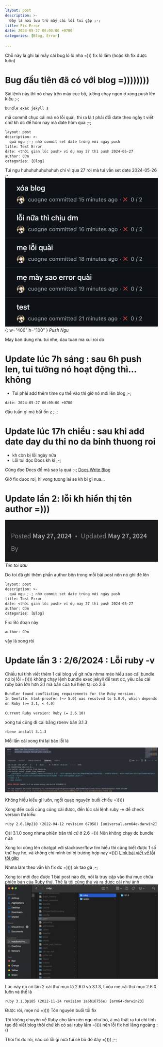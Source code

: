 ```yaml
---
layout: post
description: >-
  Đây là nơi lưu trữ mấy cái lỗi tui gặp ;-;
title: Fix Error
date: 2024-05-27 06:00:00 +0700
categories: [Blog, Error]

---
```

Chỗ này là ghi lại mấy cái bug lỏ lỏ nha =))) fix lỏ lắm (hoặc kh fix được luôn)

# Bug đầu tiên đã có với blog =))))))))

Sài lệnh này thì nó chạy trên máy cục bộ, tưởng chạy ngon ơ xong push lên kiểu ;-;

```console
bundle exec jekyll s
```

mă commit chục cái mà nó lỗi quài, thì ra là t phải đổi date theo ngày t viết chứ kh dc để hôm nay mà date hôm qua ;-;

```console
layout: post
description: >-
  quá ngu ;-; nhớ commit set date trùng với ngày push
title: Test Error
date: <thời gian lúc push> ví dụ nay 27 thì push 2024-05-27
author: Cừn
categories: [Blog]
```

Tui ngu huhuhuhuhuhuhuh chỉ vì qua 27 ròi mà tui vẫn set date 2024-05-26 ;-;
![Push Ngu](/img/fixerror/pushngu.png){: w="400" h="100" }
_Push Ngu_

May ban dung nhu tui nhe, dau tuan ma xui roi do

# Update lúc 7h sáng : sau 6h push len, tui tưởng nó hoạt động thì... không
- Tui phải add thêm time cụ thể vào thì giờ nó mới lên blog ;-;
```console
date: 2024-05-27 06:00:00 +0700
```
đầu tuần gì mà bất ổn z ;-;

# Update lúc 17h chiều : sau khi add date day du thi no da binh thuong roi
- kh còn bị lỗi ngày nữa
- Lỗi tui đọc Docs kh kĩ ;-;

Cũng đọc Docs đồ mà sao lạ quá ;-; [Docs Write Blog](https://chirpy.cotes.page/posts/write-a-new-post/)

Giờ fix duoc roi, hi vong tuong lai se kh bi gi nua...

# Update lần 2: lỗi kh hiển thị tên author =)))

![Tên tao đâu](/img/fixerror/tentaodau.png)
_Tên toi dau_

Do toi đã ghi thêm phần author bên trong mỗi bài post nên nó ghi đè lên

```console
layout: post
description: >-
  quá ngu ;-; nhớ commit set date trùng với ngày push
title: Test Error
date: <thời gian lúc push> ví dụ nay 27 thì push 2024-05-27
author: Cừn
categories: [Blog]
```
Fix: Bỏ đoạn này

```console
author: Cừn
```
vậy là xong ròi

# Update lần 3 : 2/6/2024 : Lỗi ruby -v

Chiều tui tính viết thêm 1 cái blog về git nữa nhma méo hiểu sao cái bundle nó bị lỗi =))))) không chạy lệnh bundle exec jekyll để test dc, yêu cầu cài ruby bản lớn hơn 3.1 mà bản của tui hiện tại có 2.6

```console
Bundler found conflicting requirements for the Ruby version: 
In Gemfile: html-proofer (~> 5.0) was resolved to 5.0.9, which depends on Ruby (>= 3.1, < 4.0)

Current Ruby version: Ruby (= 2.6.10)
```

xong tui cũng đi cài bằng rbenv bản 3.1.3

```console
rbenv install 3.1.3
```

Mỗi lần cài xong thì lại báo lỗi là 

![Lỗi Ruby](/img/fixerror/rubyerror.png)

Không hiểu kiểu gì luôn, ngồi quạo nguyên buổi chiều =)))))

Xong đến cuối cùng cũng cài được, đến lúc sài lệnh ruby -v để check version thì kiểu

```console
ruby 2.6.10p210 (2022-04-12 revision 67958) [universal.arm64e-darwin2]
```

Cài 3.1.0 xong nhma phiên bản thì cứ ở 2.6 =))) Nên không chạy dc bundle nữa

Xong toi cũng lên chatgpt với stackoverflow tìm hiểu thì cũng biết được 1 số thứ hay ho, và không chỉ mình toi bị trường hợp này =)))) [Link bài viết về lỗi tôi gặp](https://stackoverflow.com/questions/76938956/installed-latest-ruby-on-mac-but-still-showing-old-in-terminal) 

Nhma làm theo vẫn kh fix dc =)))) ok tao gà ;-;

Xong toi mới đọc được 1 bài post nào đó, nói là truy cập vào thư mục chứa phiên bản của Ruby thử. Thế là tôi cũng thử và ra được cái như ảnh
![Folder Ruby](/img/fixerror/folderruby.png)

Lúc này nó có tận 2 cái thư mục là 2.6.0 và 3.1.3, t xóa mẹ cái thư mục 2.6.0 luôn và thế là 

```console
ruby 3.1.3p185 (2022-11-24 revision 1a6b16756e) [arm64-darwin23]
```

Được ròi, mọe nó =)))) Tốn nguyên buổi tối fix 

Tôi không chuyên về Ruby cho lắm nên ngu như bò, à mà thật ra tui chỉ tính tạo để viết blog thôi chứ kh có sài ruby lắm =)))) nên lỗi fix hơi lằng ngoàng :()

Thoi fix dc ròi, nào có lỗi gì nữa tui sẽ bỏ dô đây =)))) ;-;
